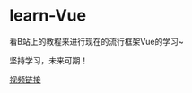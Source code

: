 # learn-Vue
看B站上的教程来进行现在的流行框架Vue的学习~

坚持学习，未来可期！

[视频链接](https://www.bilibili.com/video/av27969216)
